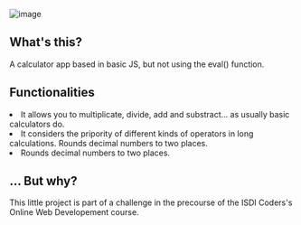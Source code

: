 ![image](https://user-images.githubusercontent.com/112476868/223701079-4eefddfa-7dab-43a0-a12e-e5abcc0b0687.png)

## What's this?
A calculator app based in basic JS, but not using the eval() function.

## Functionalities
<li> It allows you to multiplicate, divide, add and substract... as usually basic calculators do.</li>
<li> It considers the pripority of different kinds of operators in long calculations. Rounds decimal numbers to two places.</li>
<li> Rounds decimal numbers to two places.</li>

## ... But why?
This little project is part of a challenge in the precourse of the ISDI Coders's Online Web Developement course.
